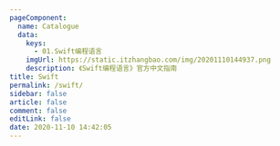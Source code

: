 ```yaml
---
pageComponent: 
  name: Catalogue
  data: 
    keys: 
      - 01.Swift编程语言
    imgUrl: https://static.itzhangbao.com/img/20201110144937.png
    description: 《Swift编程语言》官方中文指南
title: Swift
permalink: /swift/
sidebar: false
article: false
comment: false
editLink: false
date: 2020-11-10 14:42:05
---
```

